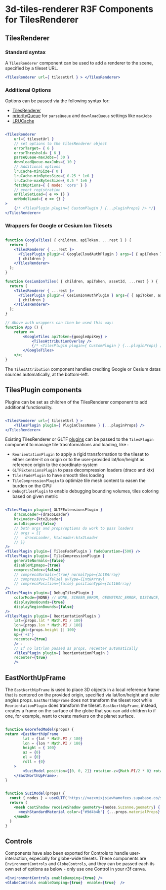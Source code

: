 # 3d-tiles-renderer R3F Components for TilesRenderer

## TilesRenderer

### Standard syntax

A `TilesRenderer` component can be used to add a renderer to the scene, specified by a tileset URL.   
```jsx
<TilesRenderer url={ tilesetUrl } > </TilesRenderer>
```

### Additional Options

Options can be passed via the following syntax for: 
 - [TilesRenderer](https://github.com/NASA-AMMOS/3DTilesRendererJS?tab=readme-ov-file#tilesrenderer)
 - [priorityQueue](https://github.com/NASA-AMMOS/3DTilesRendererJS?tab=readme-ov-file#priorityqueue) for `parseQueue` and `downloadQueue` settings like `maxJobs`
-  [LRUCache](https://github.com/NASA-AMMOS/3DTilesRendererJS?tab=readme-ov-file#lrucache-1)


```jsx

<TilesRenderer 
	url={ tilesetUrl } 
	// set options to the tilesRenderer object
	errorTarget= { 6 }
	errorThreshold= { 6 }
	parseQueue-maxJobs={ 30 }
	downloadQueue-maxJobs={ 10 }
	// Additional options
	lruCache-minSize={ 0 }
	lruCache-minBytesSize={ 0.25 * 1e6 }
    lruCache-maxBytesSize={ 0.5 * 1e6 }
    fetchOptions={ { mode: 'cors' } }
    // event registration 
    onTileSetLoad={ e => {} }
    onModelLoad={ e => {} }
>
	{/* <TilesPlugin plugin={ CustomPlugin } {...pluginProps} /> */}
</TilesRenderer>

```

### Wrappers for Google or Cesium Ion Tilesets

```jsx

function GoogleTiles( { children, apiToken, ...rest } ) {
  return (
    <TilesRenderer { ...rest }>
      <TilesPlugin plugin={ GoogleCloudAuthPlugin } args={ { apiToken } } useRecommendedSettings={true} />
      { children }
    </TilesRenderer>
  );
}

function CesiumIonTiles( { children, apiToken, assetId, ...rest } ) {
  return (
    <TilesRenderer { ...rest }>
      <TilesPlugin plugin={ CesiumIonAuthPlugin } args={ { apiToken, assetId, autoRefreshToken : true  } } key={assetId} />
      { children }
    </TilesRenderer>
  );
}

// Above auth wrappers can then be used this way: 
function App () {
	return <>
		<GoogleTiles apiToken={googleApiKey} >
			<TilesAttributionOverlay />
			{/* <TilesPlugin plugin={ CustomPlugin } {...pluginProps} /> */}
		</GoogleTiles>
	</>;
}
```

The `TilesAttribution` component handles crediting Google or Cesium datas sources automatically, at the bottom-left. 

## TilesPlugin components

Plugins can be set as children of the TilesRenderer component to add additional functionality. 
```jsx

<TilesRenderer url={ tilesetUrl } >
	<TilesPlugin plugin={ PluginClassName } {...pluginProps} /> 
</TilesRenderer>

```


Existing TilesRenderer or GLTF [plugins](https://github.com/NASA-AMMOS/3DTilesRendererJS/blob/master/PLUGINS.md) can be passed to the `TilesPlugin` component to manage tile trasnformations and loading, like :
 - `ReorientationPlugin` to apply a rigid transformation to the tileset to either center-it on origin or to the user-provided lat/lon/height as reference origin to the coordinate-system
 - `GLTFExtensionsPlugin` to pass decompression loaders (draco and ktx)
 - `TilesFadePlugin` to have smooth tiles loading
 - `TileCompressionPlugin` to optimize tile mesh content to easen the burden on the GPU
 - `DebugTilesPlugin` to enable debugging bounding volumes, tiles coloring based on given metric

```jsx

<TilesPlugin plugin={ GLTFExtensionsPlugin } 
	dracoLoader={dracoLoader}
	ktxLoader={ktx2Loader}
	autoDispose={false}
	// both args and props/options do work to pass loaders
	// args = {{
	//   dracoLoader, ktxLoader:ktx2Loader
	// }}
/>
<TilesPlugin plugin={ TilesFadePlugin } fadeDuration={500} />
<TilesPlugin plugin={ TileCompressionPlugin } 
	generateNormals={false}
	disableMipmaps={true}
	compressIndex={false}
	// compressNormals={true} normalType={Int8Array}
	// compressUvs={false} uvType={Int8Array}
	// compressPosition={false} positionType={Int16Array}
/>
<TilesPlugin plugin={ DebugTilesPlugin } 
	colorMode={NONE} // NONE, SCREEN_ERROR, GEOMETRIC_ERROR, DISTANCE, DEPTH, RELATIVE_DEPTH, IS_LEAF, RANDOM_COLOR, RANDOM_NODE_COLOR, CUSTOM_COLOR, LOAD_ORDER
	displayBoxBounds={true}
	displayRegionBounds={false}
/>
<TilesPlugin plugin={ ReorientationPlugin } 
	lat={props.lat * Math.PI / 180}
	lon={props.lon * Math.PI / 180}
	height={props.height || 100}
	up={'+z'}
	recenter={true}
	/> : 
	// If no lat/lon passed as props, recenter automatically
	<TilesPlugin plugin={ ReorientationPlugin } 
	recenter={true}
	/>  
```

## EastNorthUpFrame

The `EastNorthUpFrame` is used to place 3D objects in a local reference frame that is centered on the provided origin, specified via lat/lon/height and euler angles props. `EastNorthUpFrame` does not transform the tileset root while `ReorientationPlugin` does transform the tileset. `EastNorthUpFrame`, instead, creates a frame on the surface of the globe that you can add children to if one, for example, want to create markers on the planet surface.

```jsx

function GeorefedModel(props) {
return <EastNorthUpFrame
		lat = {lat * Math.PI / 180}
		lon = {lon * Math.PI / 180}
		height = { 100}
		az = {0}
		el = {0}
		roll = {0}
	> 
		<SuziModel position={[0, 0, 2]} rotation-z={Math.PI/2 * 0} rotation-y={- Math.PI/2} scale={1} materialProps={{color:'#0000cc'}} />
	</EastNorthUpFrame>;
}


function SuziModel(props) {
  const { nodes } = useGLTF('https://vazxmixjsiawhamofees.supabase.co/storage/v1/object/public/models/suzanne-high-poly/model.gltf')
  return (
    <mesh castShadow receiveShadow geometry={nodes.Suzanne.geometry} {...props}>
      <meshStandardMaterial color={"#9d4b4b"} {...props.materialProps} />
    </mesh>
  )
}

```

## Controls

Components have also been exported for Controls to handle user-interaction, especially for globe-wide tilesets. These components are `EnvironmentControls` and `GlobeControls`, and they can be passed each its own set of options as below - only use one Control in your r3f canva. 

```jsx
<EnvironmentControls enableDamping={true} /> 
<GlobeControls enableDamping={true}  enable={true}  /> 

```